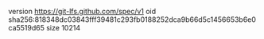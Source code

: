 version https://git-lfs.github.com/spec/v1
oid sha256:818348dc03843fff39481c293fb0188252dca9b66d5c1456653b6e0ca5519d65
size 10214
